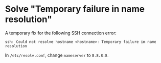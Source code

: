 # Solve "Temporary failure in name resolution"

A temporary fix for the following SSH connection error:

```
ssh: Could not resolve hostname <hostname>: Temporary failure in name resolution
```

In `/etc/resolv.conf`, change `nameserver` to `8.8.8.8`.
